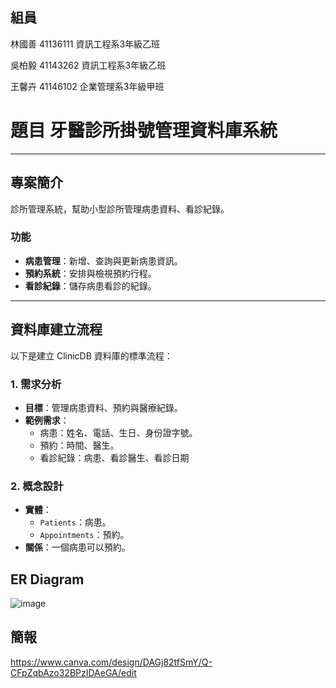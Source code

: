 ## 組員

林國善
41136111 資訊工程系3年級乙班

吳柏毅
41143262 資訊工程系3年級乙班

王馨卉
41146102 企業管理系3年級甲班

# 題目 牙醫診所掛號管理資料庫系統

---

## 專案簡介

診所管理系統，幫助小型診所管理病患資料、看診紀錄。

### 功能
- **病患管理**：新增、查詢與更新病患資訊。
- **預約系統**：安排與檢視預約行程。
- **看診紀錄**：儲存病患看診的紀錄。

---

## 資料庫建立流程

以下是建立 ClinicDB 資料庫的標準流程：

### 1. 需求分析
- **目標**：管理病患資料、預約與醫療紀錄。
- **範例需求**：
  - 病患：姓名、電話、生日、身份證字號。
  - 預約：時間、醫生。
  - 看診紀錄：病患、看診醫生、看診日期

### 2. 概念設計
- **實體**：
  - `Patients`：病患。
  - `Appointments`：預約。
- **關係**：一個病患可以預約。

## ER Diagram

![image](https://github.com/user-attachments/assets/5c803a18-1143-4f87-8ae6-856d87331fcf)


## 簡報
https://www.canva.com/design/DAGj82tfSmY/Q-CFpZqbAzo32BPzIDAeGA/edit
